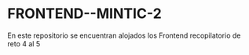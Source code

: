 # FRONTEND--MINTIC-2
En  este repositorio se encuentran alojados  los Frontend recopilatorio de reto 4 al 5
